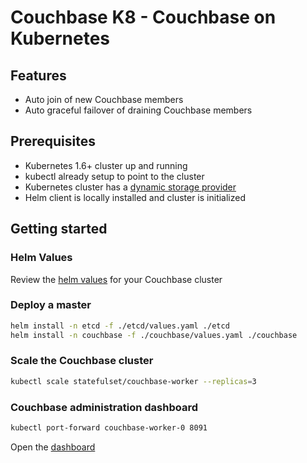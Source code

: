 # Couchbase K8 - Couchbase on Kubernetes

## Features
- Auto join of new Couchbase members
- Auto graceful failover of draining Couchbase members

## Prerequisites
- Kubernetes 1.6+ cluster up and running
- kubectl already setup to point to the cluster
- Kubernetes cluster has a [dynamic storage provider](https://kubernetes.io/docs/concepts/storage/storage-classes/)
- Helm client is locally installed and cluster is initialized

## Getting started

### Helm Values
Review the [helm values](./couchbase/values.yaml) for your Couchbase cluster

### Deploy a master
```bash
helm install -n etcd -f ./etcd/values.yaml ./etcd
helm install -n couchbase -f ./couchbase/values.yaml ./couchbase
```

### Scale the Couchbase cluster
```bash
kubectl scale statefulset/couchbase-worker --replicas=3
```

### Couchbase administration dashboard
```bash
kubectl port-forward couchbase-worker-0 8091
```

Open the [dashboard](http://127.0.0.1:8091)
